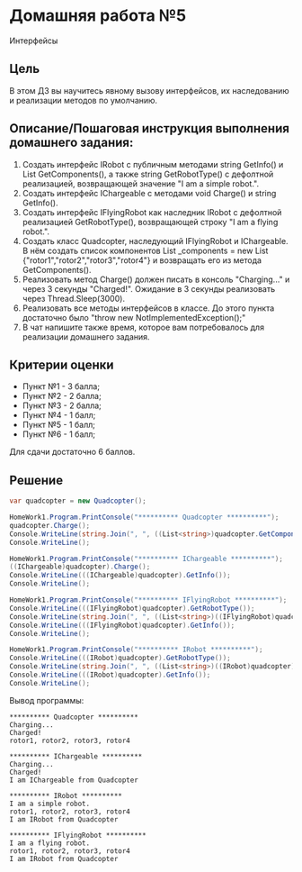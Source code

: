 # Домашняя работа №5

Интерфейсы

## Цель
В этом ДЗ вы научитесь явному вызову интерфейсов, их наследованию и реализации методов по умолчанию.

## Описание/Пошаговая инструкция выполнения домашнего задания:
1. Создать интерфейс IRobot с публичным методами string GetInfo() и List GetComponents(), а также string GetRobotType() с дефолтной реализацией, возвращающей значение "I am a simple robot.".
2. Создать интерфейс IChargeable с методами void Charge() и string GetInfo().
3. Создать интерфейс IFlyingRobot как наследник IRobot с дефолтной реализацией GetRobotType(), возвращающей строку "I am a flying robot.".
4. Создать класс Quadcopter, наследующий IFlyingRobot и IChargeable. В нём создать список компонентов List _components = new List {"rotor1","rotor2","rotor3","rotor4"} и возвращать его из метода GetComponents().
5. Реализовать метод Charge() должен писать в консоль "Charging..." и через 3 секунды "Charged!". Ожидание в 3 секунды реализовать через Thread.Sleep(3000).
6. Реализовать все методы интерфейсов в классе. До этого пункта достаточно было "throw new NotImplementedException();"
7. В чат напишите также время, которое вам потребовалось для реализации домашнего задания.

## Критерии оценки
* Пункт №1 - 3 балла;
* Пункт №2 - 2 балла;
* Пункт №3 - 2 балла;
* Пункт №4 - 1 балл;
* Пункт №5 - 1 балл;
* Пункт №6 - 1 балл;

Для сдачи достаточно 6 баллов.

## Решение

```cs
var quadcopter = new Quadcopter();

HomeWork1.Program.PrintConsole("********** Quadcopter **********");
quadcopter.Charge();
Console.WriteLine(string.Join(", ", ((List<string>)quadcopter.GetComponents()).ToArray()));
Console.WriteLine();

HomeWork1.Program.PrintConsole("********** IChargeable **********");
((IChargeable)quadcopter).Charge();
Console.WriteLine(((IChargeable)quadcopter).GetInfo());
Console.WriteLine();

HomeWork1.Program.PrintConsole("********** IFlyingRobot **********");
Console.WriteLine(((IFlyingRobot)quadcopter).GetRobotType());
Console.WriteLine(string.Join(", ", ((List<string>)((IFlyingRobot)quadcopter).GetComponents()).ToArray()));
Console.WriteLine(((IFlyingRobot)quadcopter).GetInfo());
Console.WriteLine();

HomeWork1.Program.PrintConsole("********** IRobot **********");
Console.WriteLine(((IRobot)quadcopter).GetRobotType());
Console.WriteLine(string.Join(", ", ((List<string>)((IRobot)quadcopter).GetComponents()).ToArray()));
Console.WriteLine(((IRobot)quadcopter).GetInfo());
Console.WriteLine();
```

Вывод программы:
```
********** Quadcopter **********
Charging...
Charged!
rotor1, rotor2, rotor3, rotor4

********** IChargeable **********
Charging...
Charged!
I am IChargeable from Quadcopter

********** IRobot **********
I am a simple robot.
rotor1, rotor2, rotor3, rotor4
I am IRobot from Quadcopter

********** IFlyingRobot **********
I am a flying robot.
rotor1, rotor2, rotor3, rotor4
I am IRobot from Quadcopter
```
